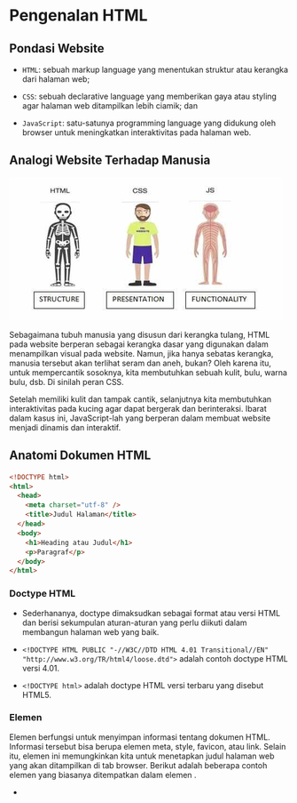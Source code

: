 # Pengenalan HTML

## Pondasi Website

- `HTML`: sebuah markup language yang menentukan struktur atau kerangka dari halaman web;

- `CSS`: sebuah declarative language yang memberikan gaya atau styling agar halaman web ditampilkan lebih ciamik; dan

- `JavaScript`: satu-satunya programming language yang didukung oleh browser untuk meningkatkan interaktivitas pada halaman web.

## Analogi Website Terhadap Manusia

![alt text](../../assets/pengenalan-html.jpeg)

Sebagaimana tubuh manusia yang disusun dari kerangka tulang, HTML pada website berperan sebagai kerangka dasar yang digunakan dalam menampilkan visual pada website. Namun, jika hanya sebatas kerangka, manusia tersebut akan terlihat seram dan aneh, bukan? Oleh karena itu, untuk mempercantik sosoknya, kita membutuhkan sebuah kulit, bulu, warna bulu, dsb. Di sinilah peran CSS.

Setelah memiliki kulit dan tampak cantik, selanjutnya kita membutuhkan interaktivitas pada kucing agar dapat bergerak dan berinteraksi. Ibarat dalam kasus ini, JavaScript-lah yang berperan dalam membuat website menjadi dinamis dan interaktif.

## Anatomi Dokumen HTML

```html
<!DOCTYPE html>
<html>
  <head>
    <meta charset="utf-8" />
    <title>Judul Halaman</title>
  </head>
  <body>
    <h1>Heading atau Judul</h1>
    <p>Paragraf</p>
  </body>
</html>
```

### Doctype HTML

- Sederhananya, doctype dimaksudkan sebagai format atau versi HTML dan berisi sekumpulan aturan-aturan yang perlu diikuti dalam membangun halaman web yang baik.

- `<!DOCTYPE HTML PUBLIC "-//W3C//DTD HTML 4.01 Transitional//EN" "http://www.w3.org/TR/html4/loose.dtd">` adalah contoh doctype HTML versi 4.01.
- `<!DOCTYPE html>` adalah doctype HTML versi terbaru yang disebut HTML5.

### Elemen <head>

Elemen <head> berfungsi untuk menyimpan informasi tentang dokumen HTML. Informasi tersebut bisa berupa elemen meta, style, favicon, atau link. Selain itu, elemen ini memungkinkan kita untuk menetapkan judul halaman web yang akan ditampilkan di tab browser. Berikut adalah beberapa contoh elemen yang biasanya ditempatkan dalam elemen <head>.

- <title> 
- <style>
- <base>
- <link>
- <meta>
- <script>
- <noscript>

### Elemen <body>

Setiap konten atau elemen dalam elemen <body> akan ditampilkan dalam halaman web. Elemen <body> biasanya berisi elemen-elemen seperti heading, paragraf, gambar, video, dsb.

### Hierarki Elemen HTML

![alt text](../../assets/hirarki-html.png)